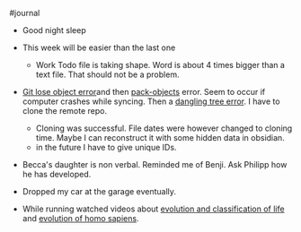 #journal 
- Good night sleep
- This week will be easier than the last one
	- Work Todo file is taking shape. Word is about 4 times bigger than a text file. That should not be a problem.
- [Git lose object error](https://stackoverflow.com/questions/11706215/how-can-i-fix-the-git-error-object-file-is-empty)and then [pack-objects](https://stackoverflow.com/questions/54301016/error-remote-unpack-failed-eof-before-pack-header-was-fully-read) error. Seem to occur if computer crashes while syncing. Then a [dangling tree error](https://stackoverflow.com/questions/16955523/git-broken-links-missing-dangling-trees).  I have to clone the remote repo.
	- Cloning was successful. File dates were however changed to cloning time. Maybe I can reconstruct it with some hidden data in obsidian.
	- in the future I have to give unique IDs.

- Becca's daughter is non verbal. Reminded me of Benji. Ask Philipp how he has developed.
- Dropped my car at the garage eventually.
- While running watched videos about [evolution and classification of life](https://youtu.be/HpXaiG8L28s) and [evolution of homo sapiens](https://youtu.be/iM6LSUpanmg).